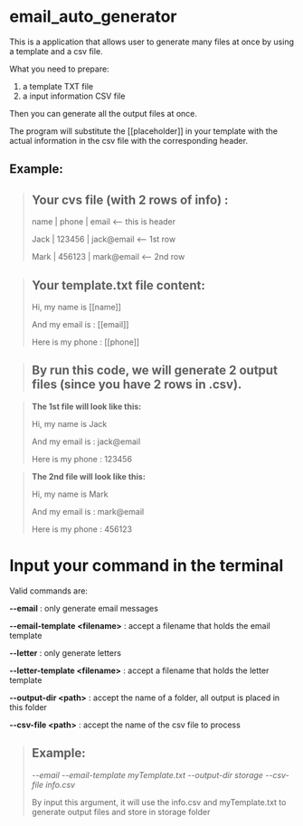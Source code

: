 # email_auto_generator
This is a application that allows user to generate many files at once by using a template and a csv file.

What you need to prepare:
1. a template TXT file
2. a input information CSV file

Then you can generate all the output files at once.

The program will substitute the [[placeholder]] in your template with the actual information in the csv file with the corresponding header.

Example:
-
> Your cvs file (with 2 rows of info) :
>-
>
>name   | phone   | email       <-- this is header
>
>Jack   | 123456  | jack@email  <-- 1st row
>
>Mark   | 456123  | mark@email  <-- 2nd row


 
> Your template.txt file content:
>-
>
>Hi, my name is [[name]]
>
>And my email is : [[email]]
>
>Here is my phone : [[phone]]


 
> By run this code, we will generate 2 output files (since you have 2 rows in .csv).
>-

>**The 1st file will look like this:**
>
>Hi, my name is Jack
>
>And my email is : jack@email
>
>Here is my phone : 123456

> 
>**The 2nd file will look like this:**
>
>Hi, my name is Mark
>
>And my email is : mark@email
>
>Here is my phone : 456123


# Input your command in the terminal
Valid commands are:

**--email** : only generate email messages

**--email-template \<filename>** : accept a filename that holds the email
template

**--letter** : only generate letters

**--letter-template \<filename>** : accept a filename that holds the letter
template

**--output-dir \<path>** : accept the name of a folder, all output is placed in this folder

**--csv-file \<path>** : accept the name of the csv file to process

>Example:
>-
>_--email --email-template myTemplate.txt --output-dir storage --csv-file info.csv_
>
>By input this argument, it will use the info.csv and myTemplate.txt to generate output files and store in storage folder
